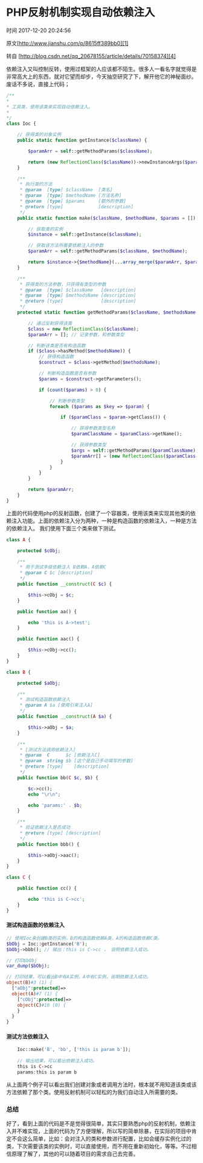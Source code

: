 # PHP反射机制实现自动依赖注入

 时间 2017-12-20 20:24:56

原文[http://www.jianshu.com/p/8615ff389bb0][1]


转自 [http://blog.csdn.net/qq_20678155/article/details/70158374][4]

依赖注入又叫控制反转，使用过框架的人应该都不陌生。很多人一看名字就觉得是非常高大上的东西，就对它望而却步，今天抽空研究了下，解开他它的神秘面纱。废话不多说，直接上代码；
```php
/**
*
* 工具类，使用该类来实现自动依赖注入。
*
*/
class Ioc {

    // 获得类的对象实例
    public static function getInstance($className) {

        $paramArr = self::getMethodParams($className);

        return (new ReflectionClass($className))->newInstanceArgs($paramArr);
    }

    /**
     * 执行类的方法
     * @param  [type] $className  [类名]
     * @param  [type] $methodName [方法名称]
     * @param  [type] $params     [额外的参数]
     * @return [type]             [description]
     */
    public static function make($className, $methodName, $params = []) {

        // 获取类的实例
        $instance = self::getInstance($className);

        // 获取该方法所需要依赖注入的参数
        $paramArr = self::getMethodParams($className, $methodName);

        return $instance->{$methodName}(...array_merge($paramArr, $params));
    }

    /**
     * 获得类的方法参数，只获得有类型的参数
     * @param  [type] $className   [description]
     * @param  [type] $methodsName [description]
     * @return [type]              [description]
     */
    protected static function getMethodParams($className, $methodsName = '__construct') {

        // 通过反射获得该类
        $class = new ReflectionClass($className);
        $paramArr = []; // 记录参数，和参数类型

        // 判断该类是否有构造函数
        if ($class->hasMethod($methodsName)) {
            // 获得构造函数
            $construct = $class->getMethod($methodsName);

            // 判断构造函数是否有参数
            $params = $construct->getParameters();

            if (count($params) > 0) {

                // 判断参数类型
                foreach ($params as $key => $param) {

                    if ($paramClass = $param->getClass()) {

                        // 获得参数类型名称
                        $paramClassName = $paramClass->getName();

                        // 获得参数类型
                        $args = self::getMethodParams($paramClassName);
                        $paramArr[] = (new ReflectionClass($paramClass->getName()))->newInstanceArgs($args);
                    }
                }
            }
        }

        return $paramArr;
    }
}
```

上面的代码使用php的反射函数，创建了一个容器类，使用该类来实现其他类的依赖注入功能。上面的依赖注入分为两种，一种是构造函数的依赖注入，一种是方法的依赖注入。 我们使用下面三个类来做下测试。

```php
class A {

    protected $cObj;

    /**
     * 用于测试多级依赖注入 B依赖A，A依赖C
     * @param C $c [description]
     */
    public function __construct(C $c) {

        $this->cObj = $c;
    }

    public function aa() {

        echo 'this is A->test';
    }

    public function aac() {

        $this->cObj->cc();
    }
}

class B {

    protected $aObj;

    /**
     * 测试构造函数依赖注入
     * @param A $a [使用引来注入A]
     */
    public function __construct(A $a) {

        $this->aObj = $a;
    }

    /**
     * [测试方法调用依赖注入]
     * @param  C      $c [依赖注入C]
     * @param  string $b [这个是自己手动填写的参数]
     * @return [type]    [description]
     */
    public function bb(C $c, $b) {

        $c->cc();
        echo "\r\n";

        echo 'params:' . $b;
    }

    /**
     * 验证依赖注入是否成功
     * @return [type] [description]
     */
    public function bbb() {

        $this->aObj->aac();
    }
}

class C {

    public function cc() {

        echo 'this is C->cc';
    }
}
```
#### 测试构造函数的依赖注入
```php
// 使用Ioc来创建B类的实例，B的构造函数依赖A类，A的构造函数依赖C类。
$bObj = Ioc::getInstance('B');
$bObj->bbb(); // 输出：this is C->cc ， 说明依赖注入成功。

// 打印$bObj
var_dump($bObj);

// 打印结果，可以看出B中有A实例，A中有C实例，说明依赖注入成功。
object(B)#3 (1) {
  ["aObj":protected]=>
  object(A)#7 (1) {
    ["cObj":protected]=>
    object(C)#10 (0) {
    }
  }
}
```
#### 测试方法依赖注入
```php
    Ioc::make('B', 'bb', ['this is param b']);
    
    // 输出结果，可以看出依赖注入成功。
    this is C->cc
    params:this is param b
```
从上面两个例子可以看出我们创建对象或者调用方法时，根本就不用知道该类或该方法依赖了那个类。使用反射机制可以轻松的为我们自动注入所需要的类。

### 总结

好了，看到上面的代码是不是觉得很简单，其实只要熟悉php的反射机制，依赖注入并不难实现，上面的代码为了方便理解，所以写的简单除暴，在实际的项目中肯定不会这么简单，比如：会对注入的类和参数进行配置，比如会缓存实例化过的类，下次需要该类的实例时，可以直接使用，而不用在重新初始化，等等。不过相信原理了解了，其他的可以随着项目的需求自己去完善。


[1]: http://www.jianshu.com/p/8615ff389bb0?utm_source=tuicool&utm_medium=referral

[4]: https://link.jianshu.com?t=http://blog.csdn.net/qq_20678155/article/details/70158374
